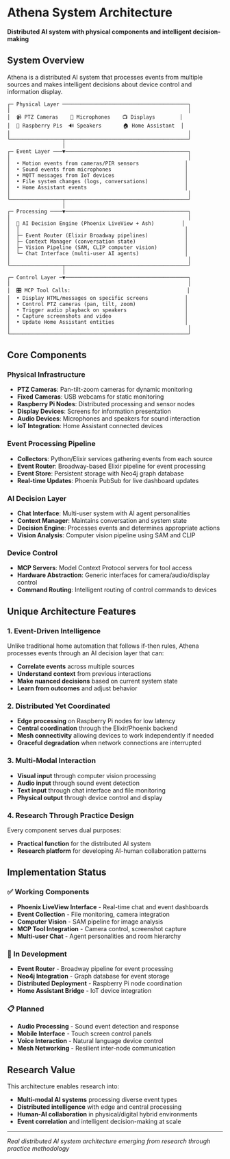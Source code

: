 # Athena System Architecture

**Distributed AI system with physical components and intelligent decision-making**

## System Overview

Athena is a distributed AI system that processes events from multiple sources and makes intelligent decisions about device control and information display.

```
┌─ Physical Layer ─────────────────────────────────────────┐
│                                                          │
│  📹 PTZ Cameras    🎤 Microphones    📺 Displays        │
│  📱 Raspberry Pis  🔊 Speakers       🏠 Home Assistant  │
│                                                          │
└─────────────────┬────────────────────────────────────────┘
                  │
┌─ Event Layer ───▼────────────────────────────────────────┐
│                                                          │
│  • Motion events from cameras/PIR sensors               │
│  • Sound events from microphones                        │
│  • MQTT messages from IoT devices                       │ 
│  • File system changes (logs, conversations)            │
│  • Home Assistant events                                │
│                                                          │
└─────────────────┬────────────────────────────────────────┘
                  │
┌─ Processing ────▼────────────────────────────────────────┐
│                                                          │
│  🧠 AI Decision Engine (Phoenix LiveView + Ash)         │
│  │                                                      │
│  ├─ Event Router (Elixir Broadway pipelines)            │
│  ├─ Context Manager (conversation state)                │
│  ├─ Vision Pipeline (SAM, CLIP computer vision)         │
│  └─ Chat Interface (multi-user AI agents)               │
│                                                          │
└─────────────────┬────────────────────────────────────────┘
                  │
┌─ Control Layer ─▼────────────────────────────────────────┐
│                                                          │
│  🎛️ MCP Tool Calls:                                      │
│  • Display HTML/messages on specific screens            │
│  • Control PTZ cameras (pan, tilt, zoom)                │
│  • Trigger audio playback on speakers                   │
│  • Capture screenshots and video                        │
│  • Update Home Assistant entities                       │
│                                                          │
└──────────────────────────────────────────────────────────┘
```

## Core Components

### Physical Infrastructure
- **PTZ Cameras**: Pan-tilt-zoom cameras for dynamic monitoring
- **Fixed Cameras**: USB webcams for static monitoring
- **Raspberry Pi Nodes**: Distributed processing and sensor nodes
- **Display Devices**: Screens for information presentation
- **Audio Devices**: Microphones and speakers for sound interaction
- **IoT Integration**: Home Assistant connected devices

### Event Processing Pipeline
- **Collectors**: Python/Elixir services gathering events from each source
- **Event Router**: Broadway-based Elixir pipeline for event processing  
- **Event Store**: Persistent storage with Neo4j graph database
- **Real-time Updates**: Phoenix PubSub for live dashboard updates

### AI Decision Layer
- **Chat Interface**: Multi-user system with AI agent personalities
- **Context Manager**: Maintains conversation and system state
- **Decision Engine**: Processes events and determines appropriate actions
- **Vision Analysis**: Computer vision pipeline using SAM and CLIP

### Device Control
- **MCP Servers**: Model Context Protocol servers for tool access
- **Hardware Abstraction**: Generic interfaces for camera/audio/display control
- **Command Routing**: Intelligent routing of control commands to devices

## Unique Architecture Features

### 1. Event-Driven Intelligence
Unlike traditional home automation that follows if-then rules, Athena processes events through an AI decision layer that can:
- **Correlate events** across multiple sources
- **Understand context** from previous interactions  
- **Make nuanced decisions** based on current system state
- **Learn from outcomes** and adjust behavior

### 2. Distributed Yet Coordinated
- **Edge processing** on Raspberry Pi nodes for low latency
- **Central coordination** through the Elixir/Phoenix backend
- **Mesh connectivity** allowing devices to work independently if needed
- **Graceful degradation** when network connections are interrupted

### 3. Multi-Modal Interaction
- **Visual input** through computer vision processing
- **Audio input** through sound event detection
- **Text input** through chat interface and file monitoring
- **Physical output** through device control and display

### 4. Research Through Practice Design
Every component serves dual purposes:
- **Practical function** for the distributed AI system
- **Research platform** for developing AI-human collaboration patterns

## Implementation Status

### ✅ Working Components
- **Phoenix LiveView Interface** - Real-time chat and event dashboards
- **Event Collection** - File monitoring, camera integration
- **Computer Vision** - SAM pipeline for image analysis
- **MCP Tool Integration** - Camera control, screenshot capture
- **Multi-user Chat** - Agent personalities and room hierarchy

### 🔄 In Development  
- **Event Router** - Broadway pipeline for event processing
- **Neo4j Integration** - Graph database for event storage
- **Distributed Deployment** - Raspberry Pi node coordination
- **Home Assistant Bridge** - IoT device integration

### 📋 Planned
- **Audio Processing** - Sound event detection and response
- **Mobile Interface** - Touch screen control panels
- **Voice Interaction** - Natural language device control
- **Mesh Networking** - Resilient inter-node communication

## Research Value

This architecture enables research into:
- **Multi-modal AI systems** processing diverse event types
- **Distributed intelligence** with edge and central processing
- **Human-AI collaboration** in physical/digital hybrid environments
- **Event correlation** and intelligent decision-making at scale

---

*Real distributed AI system architecture emerging from research through practice methodology*